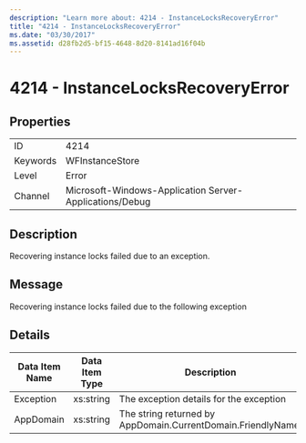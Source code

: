 ```yaml
---
description: "Learn more about: 4214 - InstanceLocksRecoveryError"
title: "4214 - InstanceLocksRecoveryError"
ms.date: "03/30/2017"
ms.assetid: d28fb2d5-bf15-4648-8d20-8141ad16f04b
---
```

# 4214 - InstanceLocksRecoveryError

## Properties  
  
|||  
|-|-|  
|ID|4214|  
|Keywords|WFInstanceStore|  
|Level|Error|  
|Channel|Microsoft-Windows-Application Server-Applications/Debug|  
  
## Description  

 Recovering instance locks failed due to an exception.  
  
## Message  

 Recovering instance locks failed due to the following exception  
  
## Details  
  
|Data Item Name|Data Item Type|Description|  
|--------------------|--------------------|-----------------|  
|Exception|xs:string|The exception details for the exception|  
|AppDomain|xs:string|The string returned by AppDomain.CurrentDomain.FriendlyName.|
